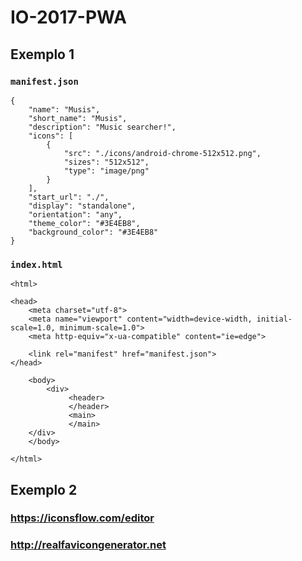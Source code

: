 # IO-2017-PWA

## Exemplo 1
### `manifest.json`
```
{
    "name": "Musis",
    "short_name": "Musis",
    "description": "Music searcher!",
    "icons": [
        {
            "src": "./icons/android-chrome-512x512.png",
            "sizes": "512x512",
            "type": "image/png"
        }
    ],
    "start_url": "./",
    "display": "standalone",
    "orientation": "any",
    "theme_color": "#3E4EB8",
    "background_color": "#3E4EB8"
}
```

### `index.html`
```
<html>

<head>
    <meta charset="utf-8">
    <meta name="viewport" content="width=device-width, initial-scale=1.0, minimum-scale=1.0">
    <meta http-equiv="x-ua-compatible" content="ie=edge">

    <link rel="manifest" href="manifest.json">
</head>

    <body>
        <div>
             <header>
             </header>
             <main>
             </main>
	</div>
    </body>

</html>
```

## Exemplo 2
### https://iconsflow.com/editor
### http://realfavicongenerator.net
